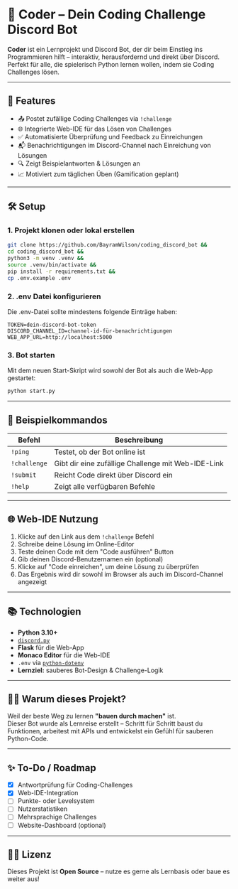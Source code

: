 # 🤖 Coder – Dein Coding Challenge Discord Bot

**Coder** ist ein Lernprojekt und Discord Bot, der dir beim Einstieg ins Programmieren hilft – interaktiv, herausfordernd und direkt über Discord.  
Perfekt für alle, die spielerisch Python lernen wollen, indem sie Coding Challenges lösen.

---

## 🚀 Features

- 📤 Postet zufällige Coding Challenges via `!challenge`
- 🌐 Integrierte Web-IDE für das Lösen von Challenges
- ✅ Automatisierte Überprüfung und Feedback zu Einreichungen
- 📬 Benachrichtigungen im Discord-Channel nach Einreichung von Lösungen
- 🔍 Zeigt Beispielantworten & Lösungen an
- 📈 Motiviert zum täglichen Üben (Gamification geplant)

---

## 🛠️ Setup

### 1. Projekt klonen oder lokal erstellen

```bash
git clone https://github.com/BayramWilson/coding_discord_bot && 
cd coding_discord_bot && 
python3 -m venv .venv && 
source .venv/bin/activate &&
pip install -r requirements.txt &&
cp .env.example .env
```

### 2. .env Datei konfigurieren
Die .env-Datei sollte mindestens folgende Einträge haben:
```
TOKEN=dein-discord-bot-token
DISCORD_CHANNEL_ID=channel-id-für-benachrichtigungen
WEB_APP_URL=http://localhost:5000
```

### 3. Bot starten
Mit dem neuen Start-Skript wird sowohl der Bot als auch die Web-App gestartet:

```bash
python start.py
```

---

## 🧠 Beispielkommandos

| Befehl       | Beschreibung                                       |
|--------------|---------------------------------------------------|
| `!ping`      | Testet, ob der Bot online ist                      |
| `!challenge` | Gibt dir eine zufällige Challenge mit Web-IDE-Link |
| `!submit`    | Reicht Code direkt über Discord ein                |
| `!help`      | Zeigt alle verfügbaren Befehle                     |

---

## 🌐 Web-IDE Nutzung

1. Klicke auf den Link aus dem `!challenge` Befehl
2. Schreibe deine Lösung im Online-Editor
3. Teste deinen Code mit dem "Code ausführen" Button
4. Gib deinen Discord-Benutzernamen ein (optional)
5. Klicke auf "Code einreichen", um deine Lösung zu überprüfen
6. Das Ergebnis wird dir sowohl im Browser als auch im Discord-Channel angezeigt

---

## 📚 Technologien

- **Python 3.10+**
- [`discord.py`](https://discordpy.readthedocs.io/)
- **Flask** für die Web-App
- **Monaco Editor** für die Web-IDE
- `.env` via [`python-dotenv`](https://pypi.org/project/python-dotenv/)
- **Lernziel:** sauberes Bot-Design & Challenge-Logik

---

## 🙋‍♂️ Warum dieses Projekt?

Weil der beste Weg zu lernen **"bauen durch machen"** ist.  
Dieser Bot wurde als Lernreise erstellt – Schritt für Schritt baust du Funktionen, arbeitest mit APIs und entwickelst ein Gefühl für sauberen Python-Code.

---

## ✨ To-Do / Roadmap

- [x] Antwortprüfung für Coding-Challenges  
- [x] Web-IDE-Integration
- [ ] Punkte- oder Levelsystem  
- [ ] Nutzerstatistiken  
- [ ] Mehrsprachige Challenges  
- [ ] Website-Dashboard (optional)

---

## 🧑‍💻 Lizenz

Dieses Projekt ist **Open Source** – nutze es gerne als Lernbasis oder baue es weiter aus!
